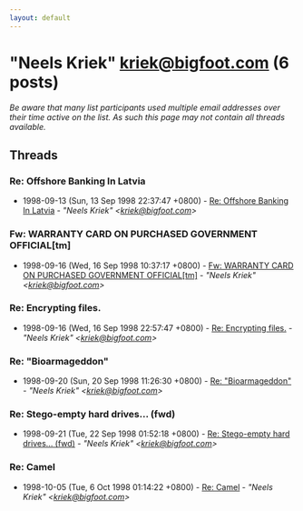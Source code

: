 ```yaml
---
layout: default
---
```


# "Neels Kriek" <kriek@bigfoot.com> (6 posts)

_Be aware that many list participants used multiple email addresses over their time active on the list. As such this page may not contain all threads available._

## Threads

### Re: Offshore Banking In Latvia
+ 1998-09-13 (Sun, 13 Sep 1998 22:37:47 +0800) - [Re: Offshore Banking In Latvia](/archive/1998/09/35199d0da366b4b1a9fcd469752cde9e1cbd8be1a32667caf124f34a09767e05) - _"Neels Kriek" \<kriek@bigfoot.com\>_

### Fw: WARRANTY CARD ON PURCHASED GOVERNMENT OFFICIAL[tm]
+ 1998-09-16 (Wed, 16 Sep 1998 10:37:17 +0800) - [Fw: WARRANTY CARD ON PURCHASED GOVERNMENT OFFICIAL[tm]](/archive/1998/09/b2e7a29387aa50be5e8f510b46462f4029409624852fc9c7380d9c2611053041) - _"Neels Kriek" \<kriek@bigfoot.com\>_

### Re: Encrypting files.
+ 1998-09-16 (Wed, 16 Sep 1998 22:57:47 +0800) - [Re: Encrypting files.](/archive/1998/09/f1426d2f93bd129f00192f48d40edd6b66da084e8c69251ebeb90ae8ca6fdde1) - _"Neels Kriek" \<kriek@bigfoot.com\>_

### Re: "Bioarmageddon"
+ 1998-09-20 (Sun, 20 Sep 1998 11:26:30 +0800) - [Re: "Bioarmageddon"](/archive/1998/09/b84342180f8596ca24929255c6bd755a9ab47db487bd7dd46f1bf55a2e779ba3) - _"Neels Kriek" \<kriek@bigfoot.com\>_

### Re: Stego-empty hard drives... (fwd)
+ 1998-09-21 (Tue, 22 Sep 1998 01:52:18 +0800) - [Re: Stego-empty hard drives... (fwd)](/archive/1998/09/27be29eb9fbf616f8dcbb335dcccac3c852a5d6189c9c149b185140f7107d907) - _"Neels Kriek" \<kriek@bigfoot.com\>_

### Re: Camel
+ 1998-10-05 (Tue, 6 Oct 1998 01:14:22 +0800) - [Re: Camel](/archive/1998/10/73150d291e515d096aaf031d622f4cf54ded4c0298b04156be7f6a73ff30ef07) - _"Neels Kriek" \<kriek@bigfoot.com\>_

